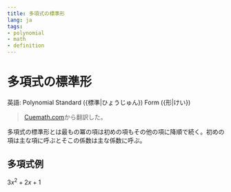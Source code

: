 ```yaml
---
title: 多項式の標準形
lang: ja
tags:
- polynomial
- math
- definition
---
```

# 多項式の標準形
英語: Polynomial Standard ({標準|ひょうじゅん}) Form ({形|けい})

> [Cuemath.com](https://www.cuemath.com/algebra/standard-form-polynomial/)から翻訳した。

多項式の標準形とは最もの冪の項は初めの項もその他の項に降順で続く。初めの項は主な項に呼ぶとそこの係数は主な係数に呼ぶ。

## 多項式例
$3x^2+2x+1$
